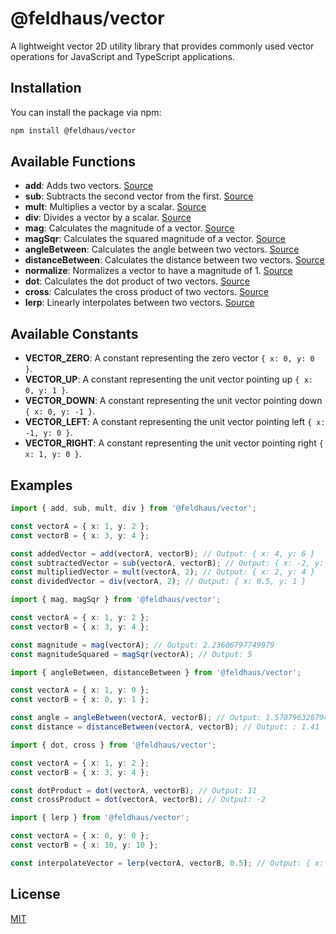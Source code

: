 # @feldhaus/vector

A lightweight vector 2D utility library that provides commonly used vector operations for JavaScript and TypeScript applications.

## Installation

You can install the package via npm:

```bash
npm install @feldhaus/vector
```

## Available Functions

- **add**: Adds two vectors. [Source](https://github.com/feldhaus/vector/blob/main/src/add.ts)
- **sub**: Subtracts the second vector from the first. [Source](https://github.com/feldhaus/vector/blob/main/src/sub.ts)
- **mult**: Multiplies a vector by a scalar. [Source](https://github.com/feldhaus/vector/blob/main/src/mult.ts)
- **div**: Divides a vector by a scalar. [Source](https://github.com/feldhaus/vector/blob/main/src/div.ts)
- **mag**: Calculates the magnitude of a vector. [Source](https://github.com/feldhaus/vector/blob/main/src/mag.ts)
- **magSqr**: Calculates the squared magnitude of a vector. [Source](https://github.com/feldhaus/vector/blob/main/src/magSqr.ts)
- **angleBetween**: Calculates the angle between two vectors. [Source](https://github.com/feldhaus/vector/blob/main/src/angleBetween.ts)
- **distanceBetween**: Calculates the distance between two vectors. [Source](https://github.com/feldhaus/vector/blob/main/src/distanceBetween.ts)
- **normalize**: Normalizes a vector to have a magnitude of 1. [Source](https://github.com/feldhaus/vector/blob/main/src/normalize.ts)
- **dot**: Calculates the dot product of two vectors. [Source](https://github.com/feldhaus/vector/blob/main/src/dot.ts)
- **cross**: Calculates the cross product of two vectors. [Source](https://github.com/feldhaus/vector/blob/main/src/cross.ts)
- **lerp**: Linearly interpolates between two vectors. [Source](https://github.com/feldhaus/vector/blob/main/src/lerp.ts)

## Available Constants

- **VECTOR_ZERO**: A constant representing the zero vector `{ x: 0, y: 0 }`.
- **VECTOR_UP**: A constant representing the unit vector pointing up `{ x: 0, y: 1 }`.
- **VECTOR_DOWN**: A constant representing the unit vector pointing down `{ x: 0, y: -1 }`.
- **VECTOR_LEFT**: A constant representing the unit vector pointing left `{ x: -1, y: 0 }`.
- **VECTOR_RIGHT**: A constant representing the unit vector pointing right `{ x: 1, y: 0 }`.

## Examples

```typescript
import { add, sub, mult, div } from '@feldhaus/vector';

const vectorA = { x: 1, y: 2 };
const vectorB = { x: 3, y: 4 };

const addedVector = add(vectorA, vectorB); // Output: { x: 4, y: 6 }
const subtractedVector = sub(vectorA, vectorB); // Output: { x: -2, y: -2 }
const multipliedVector = mult(vectorA, 2); // Output: { x: 2, y: 4 }
const dividedVector = div(vectorA, 2); // Output: { x: 0.5, y: 1 }
```

```typescript
import { mag, magSqr } from '@feldhaus/vector';

const vectorA = { x: 1, y: 2 };
const vectorB = { x: 3, y: 4 };

const magnitude = mag(vectorA); // Output: 2.23606797749979
const magnitudeSquared = magSqr(vectorA); // Output: 5
```

```typescript
import { angleBetween, distanceBetween } from '@feldhaus/vector';

const vectorA = { x: 1, y: 0 };
const vectorB = { x: 0, y: 1 };

const angle = angleBetween(vectorA, vectorB); // Output: 1.5707963267948966 (which is π/2 radians or 90 degrees)
const distance = distanceBetween(vectorA, vectorB); // Output: : 1.41
```

```typescript
import { dot, cross } from '@feldhaus/vector';

const vectorA = { x: 1, y: 2 };
const vectorB = { x: 3, y: 4 };

const dotProduct = dot(vectorA, vectorB); // Output: 11
const crossProduct = dot(vectorA, vectorB); // Output: -2
```

```typescript
import { lerp } from '@feldhaus/vector';

const vectorA = { x: 0, y: 0 };
const vectorB = { x: 10, y: 10 };

const interpolateVector = lerp(vectorA, vectorB, 0.5); // Output: { x: 5, y: 5 }
```

## License

[MIT](LICENSE)
